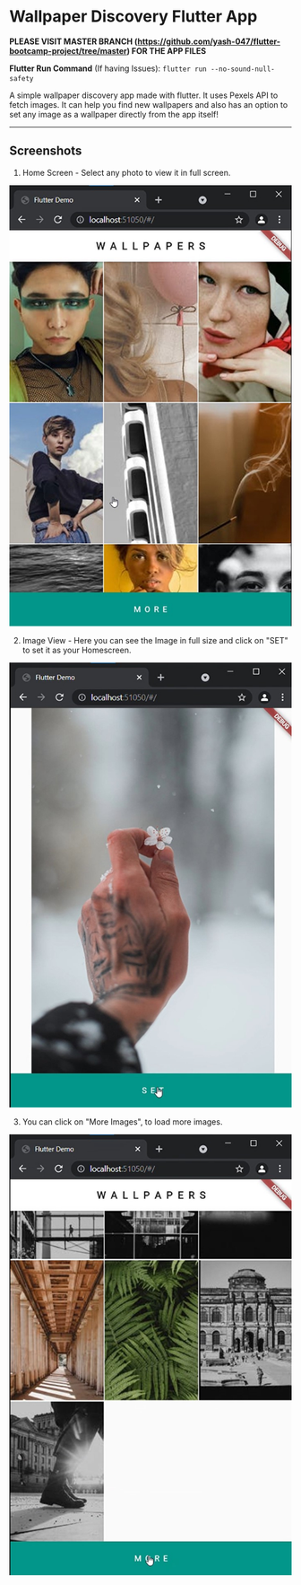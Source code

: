 # Wallpaper Discovery Flutter App

**PLEASE VISIT MASTER BRANCH (https://github.com/yash-047/flutter-bootcamp-project/tree/master) FOR THE APP FILES**

**Flutter Run Command** (If having Issues): ```flutter run --no-sound-null-safety```

A simple wallpaper discovery app made with flutter. It uses Pexels API to fetch images. It can help you find new wallpapers and also has an option to set any image as a wallpaper directly from the app itself! 

-----

## Screenshots 
1) Home Screen - Select any photo to view it in full screen.
<img src = "https://raw.githubusercontent.com/yash-047/flutter-bootcamp-project/master/img/Flutter1.jpg"/>

2) Image View - Here you can see the Image in full size and click on "SET" to set it as your Homescreen.
<img src = "https://raw.githubusercontent.com/yash-047/flutter-bootcamp-project/master/img/Flutter2.jpg"/>

3) You can click on "More Images", to load more images.
<img src = "https://raw.githubusercontent.com/yash-047/flutter-bootcamp-project/master/img/Flutter3.jpg"/>
